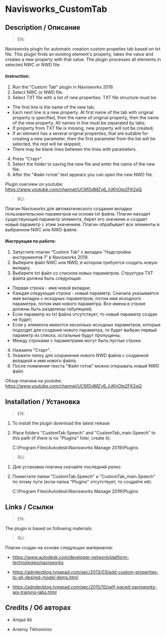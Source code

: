 # Navisworks_CustomTab

## Description / Описание
> EN:

Navisworks plugin for automatic creation custom propeties tab based on txt file. This plugin finds an existing element's property, takes the value and creates a new property with that value. The plugin processes all elements in selected NWC or NWD file.

#### Instruction:

1. Run the "Custom Tab" plugin in Navisworks 2019.
2. Select NWC or NWD file. 
3. Select TXT file with a list of new properties. TXT file structure must be:
* The first line is the name of the new tab;
* Each next line is a new property. At first name of the tab with original property is specified, then the name of original property, then the name of the new property. All names in line must be separated by tabs;
* If property from TXT file is missing, new property will not be created;
* If an element has a several original properties, that are suitable for creating a new parameter, then the first parameter from the list will be selected, the rest will be skipped;
* There may be blank lines between the lines with parameters.
4. Press "Старт".
5. Select the folder to saving the new file and enter the name of the new file.
6. After the "Файл готов" text appears you can open the new NWD file.

Plugin overview on youtube: https://www.youtube.com/channel/UC6fDdMZy6_jUKhOIp2FK2qQ

> RU:

Плагин Navisworks для автоматического создания вкладки пользовательских параметров на основе txt файла. Плагин находит существующий параметр элемента, берет его значение и создает новый параметр с этим значением. Плагин обрабывает все элементы в выбранном NWC или NWD файле.

#### Инструкция по работе:

1. Запустите плагин "Custom Tab" с вкладки "Надстройки инструментов 1" в Navisworks 2019.
2. Выберите файл NWC или NWD, в котором требуется создать новую вкладку. 
3. Выберите txt файл со списком новых параметров. Структура TXT файла должна быть следующая:
* Первая строка - имя новой вкладки;
* Каждая следующая строка - новый параметр. Сначала указывается имя вкладки с исходных параметром, потом имя исходного параметра, потом имя нового параметра. Все имена в строке должны быть разделены табуляцией;
* Если параметр из txt файла отсутствует, то новый параметр создан не будет;
* Если у элемента имеются несколько исходных параметров, которые подходят для создания нового параметра, то будет выбран первый параметр из списка, остальные будут пропущены;
* Между строками с параметрами могут быть пустые строки.
4. Нажмите "Старт".
5. Укажите папку для сохранения нового NWD файла с созданной вкладкой и имя нового файла.
6. После появления текста "Файл готов" можно открывать новый NWD файл.

Обзор плагина на youtube: https://www.youtube.com/channel/UC6fDdMZy6_jUKhOIp2FK2qQ

## Installation / Установка
> EN:
1. To install the plugin download the latest release 
2. Place folders "CustomTab.Speech" and "CustomTab_main.Speech" to this path (if there is no "Plugins" foler, create it):

    C:\Program Files\Autodesk\Navisworks Manage 2019\Plugins

> RU:
1. Для установки плагина скачайте последний релиз
2. Поместите папки "CustomTab.Speech" и "CustomTab_main.Speech" по этому пути (если папка "Plugins" отсутствует, то создайте её):

    C:\Program Files\Autodesk\Navisworks Manage 2019\Plugins

## Links / Ссылки

> EN:

The plugin is based on following materials:

> RU:

Плагин создан на основе следующих материалов:

* https://www.autodesk.com/developer-network/platform-technologies/navisworks

* https://adndevblog.typepad.com/aec/2013/03/add-custom-properties-to-all-desired-model-items.html

* https://adndevblog.typepad.com/aec/2015/10/self-paced-navisworks-api-training-labs.html


## Credits / Об авторах

* Amjad Ali

* Arseniy Tikhomirov
